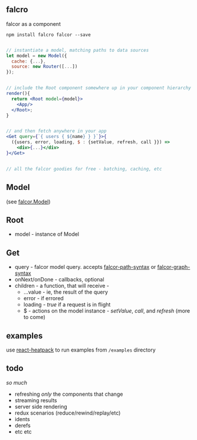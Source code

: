 falcro
---

falcor as a component

`npm install falcro falcor --save`


```jsx

// instantiate a model, matching paths to data sources
let model = new Model({
  cache: {...},
  source: new Router([...])
});


// include the Root component somewhere up in your component hierarchy
render(){
  return <Root model={model}>
    <App/>
  </Root>;
}


// and then fetch anywhere in your app
<Get query={`{ users { ${name} } }`}>{
  ({users, error, loading, $ : {setValue, refresh, call }}) =>
    <div>{...}</div>
}</Get>


// all the falcor goodies for free - batching, caching, etc
```

Model
---

(see [falcor.Model](https://netflix.github.io/falcor/doc/Model.html))

Root
---

- model - instance of Model

Get
---

- query - falcor model query. accepts [falcor-path-syntax](https://www.npmjs.com/package/falcor-path-syntax) or [falcor-graph-syntax](https://www.npmjs.com/package/falcor-graph-syntax)
- onNext/onDone - callbacks, optional
- children - a function, that will receive -
  - ...value - ie, the result of the query
  - error - if errored
  - loading - _true_ if a request is in flight
  - $ - actions on the model instance - _setValue_, _call_, and _refresh_ (more to come)

examples
---

use [react-heatpack](https://github.com/insin/react-heatpack) to run examples from `/examples` directory


todo
---

*so much*
- refreshing *only* the components that change
- streaming results
- server side rendering
- redux scenarios (reduce/rewind/replay/etc)
- idents
- derefs
- etc etc





